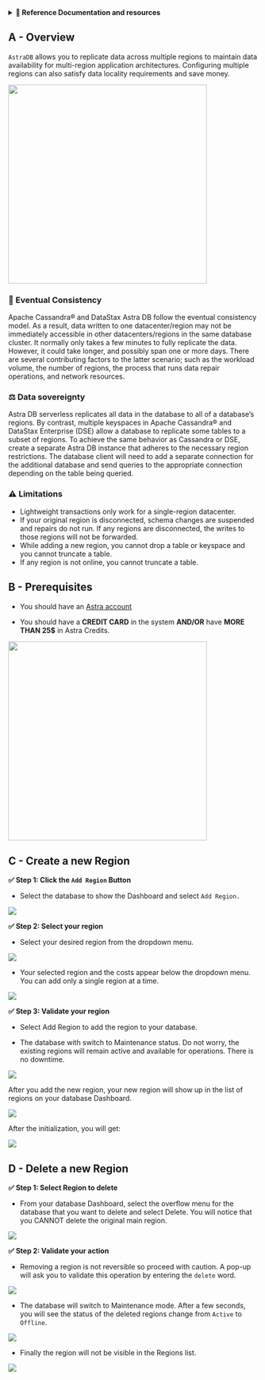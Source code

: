 <details>
<summary><b> 📖 Reference Documentation and resources</b></summary>
<ol>
<li><a href="https://docs.datastax.com/en/astra/docs/db-multi-region.html"><b>📖  Astra Docs</b> - Reference documentation</a>
<li><a href="https://www.youtube.com/watch?v=UMkX41Y0yZE"><b>🎥 Youtube Video</b> - Walk through instance creation</a>
</ol>
</details>

## A - Overview

`AstraDB` allows you to replicate data across multiple regions to maintain data availability for multi-region application architectures. Configuring multiple regions can also satisfy data locality requirements and save money.

<img src="/img/astra/astra-multiregions.png" height="400px"/>

### 🔄 Eventual Consistency

Apache Cassandra® and DataStax Astra DB follow the eventual consistency model. As a result, data written to one datacenter/region may not be immediately accessible in other datacenters/regions in the same database cluster. It normally only takes a few minutes to fully replicate the data. However, it could take longer, and possibly span one or more days. There are several contributing factors to the latter scenario; such as the workload volume, the number of regions, the process that runs data repair operations, and network resources.

### ⚖️ Data sovereignty

Astra DB serverless replicates all data in the database to all of a database’s regions. By contrast, multiple keyspaces in Apache Cassandra® and DataStax Enterprise (DSE) allow a database to replicate some tables to a subset of regions. To achieve the same behavior as Cassandra or DSE, create a separate Astra DB instance that adheres to the necessary region restrictions. The database client will need to add a separate connection for the additional database and send queries to the appropriate connection depending on the table being queried.

### ⚠️ Limitations

- Lightweight transactions only work for a single-region datacenter.
- If your original region is disconnected, schema changes are suspended and repairs do not run. If any regions are disconnected, the writes to those regions will not be forwarded.
- While adding a new region, you cannot drop a table or keyspace and you cannot truncate a table.
- If any region is not online, you cannot truncate a table.

## B - Prerequisites

- You should have an [Astra account](http://astra.datastax.com/)

- You should have a **CREDIT CARD** in the system **AND/OR** have **MORE THAN 25$** in Astra Credits.

<img src="/img/astra/multi-regions-1.png" width="400px"/>

## C - Create a new Region

**✅ Step 1: Click the `Add Region` Button**

- Select the database to show the Dashboard and select `Add Region.`

<img src="/img/astra/multi-regions-2.png"/>

**✅ Step 2: Select your region**

- Select your desired region from the dropdown menu.

<img src="/img/astra/multi-regions-3.png"/>

- Your selected region and the costs appear below the dropdown menu. You can add only a single region at a time.

<img src="/img/astra/multi-regions-4.png"/>

**✅ Step 3: Validate your region**

- Select Add Region to add the region to your database.

- The database with switch to Maintenance status. Do not worry, the existing regions will remain active and available for operations. There is no downtime.

<img src="/img/astra/multi-regions-5.png"/>

After you add the new region, your new region will show up in the list of regions on your database Dashboard.

<img src="/img/astra/multi-regions-6.png"/>

After the initialization, you will get:

<img src="/img/astra/multi-regions-7.png"/>

## D - Delete a new Region

**✅ Step 1: Select Region to delete**

- From your database Dashboard, select the overflow menu for the database that you want to delete and select Delete. You will notice that you CANNOT delete the original main region.

<img src="/img/astra/delete-region-1.png"/>

**✅ Step 2: Validate your action**

- Removing a region is not reversible so proceed with caution. A pop-up will ask you to validate this operation by entering the `delete` word.

<img src="/img/astra/delete-region-2.png"/>

- The database will switch to Maintenance mode. After a few seconds, you will see the status of the deleted regions change from `Active` to `Offline`.

<img src="/img/astra/delete-region-3.png"/>

- Finally the region will not be visible in the Regions list.

<img src="/img/astra/delete-region-4.png"/>
